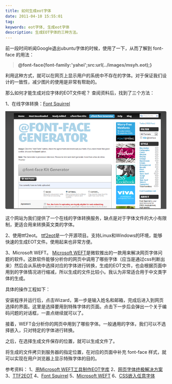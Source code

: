 ```yaml
---
title: 如何生成eot字体
date: 2011-04-10 15:55:01
tag: 
keywords: eot字体, 生成eot字体
description: 生成EOT字体的三种方法。
---
```


前一段时间听闻Google退出ubuntu字体的时候，使用了一下，从而了解到 font-face 的用法：
> **@font-face{font-family:'yahei';src:url(../images/msyh.eot);}**

利用这种方式，就可以在网页上显示用户的系统中不存在的字体。对于保证我们设计的一致性，减少图片的使用是非常有帮助的。

那么如何才能生成对应字体的EOT文件呢？
查阅资料后，找到了三个方法：

1、在线字体转换：[Font Squirrel](http://www.fontsquirrel.com/fontface/generator)

![](./20110410-generate-eot/201104101554453143.png)

这个网站为我们提供了一个在线的字体转换服务，缺点是对于字体文件的大小有限制，更适合用来转换英文类的字体。

2、使用ttf2eot。
[ttf2eot](http://code.google.com/p/ttf2eot/wiki/Demo)是一个开源项目。支持Linux和Windows的环境，能够快速的生成EOT文件。使用起来也非常方便。

3、Microsoft WEFT。
[Microsoft WEFT](http://www.microsoft.com/typography/web/embedding/weft3/download.aspx)是微软推出的一款用来解决网页字体问题的软件。这款软件能够分析你的网页中调用了哪些字体（应当是通过css判断出来）然后会从系统中选择对应的字体进行转换，生成的EOT文件，也会根据页面中用到的字体情况进行缩减，所以生成的文件比较小。我认为非常适合用于中文类字体的生成。

具体的操作工程如下：

安装程序并运行后，点击Wizard，第一步是输入姓名和邮箱，完成后进入到网页选择的界面。这里是选择要用到特殊字体的页面。点击下一步后会弹出一个关于编码问题的对话框，一直点继续就可以了。

接着，WEFT会分析你的网页中用到了哪些字体。一般通用的字体，我们可以不选择嵌入，只对特定的字体进行转换。

之后，在选择生成文件保存的位置，就可以生成文件了。

将生成的文件拷贝到服务器的指定位置，在对应的页面中补充 font-face 样式，就可以实现在用户浏览器上显示特殊字体的目的。

参考资料：
1、[用Microsoft WEFT工具制作EOT字库](http://longoes.com/blog/design/microsoft-weft_font_family.html)
2、[网页字体终极解决方案](http://blog.cnfront.com/article.asp?id=229)
3、[TTF2EOT](http://code.google.com/p/ttf2eot/)
4、[Font Squirrel](http://www.fontsquirrel.com/fontface/generator)
5、[Microsoft WEFT](http://www.microsoft.com/typography/web/embedding/weft3/weft01.htm)
6、[CSS嵌入任意字体](http://blog.csdn.net/ruanzhijun9999999999/archive/2010/10/25/5963253.aspx)